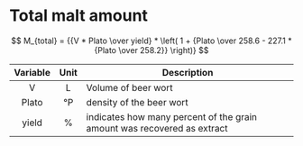# Total malt amount

$$ M_{total} = {{V * Plato \over yield} * \left( 1 + {Plato \over 258.6 - 227.1 * {Plato \over 258.2}} \right)} $$

| Variable | Unit | Description |
| :---: | :---: | --- |
| V | L | Volume of beer wort |
| Plato | °P | density of the beer wort |
| yield | % | indicates how many percent of the grain amount was recovered as extract |


